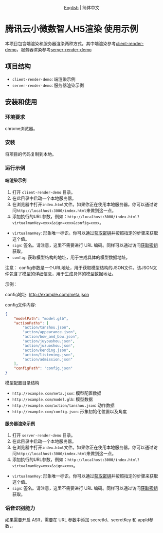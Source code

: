 <p align='center'>
 <a href="https://github.com/TencentCloud/virtualman-render-demo/blob/main/README.md"> English</a> | 简体中文
</p>

# 腾讯云小微数智人H5渲染 使用示例

本项目包含端渲染和服务器渲染两种方式。其中端渲染参考[client-render-demo](https://github.com/TencentCloud/virtualman-render-demo/tree/main/client-render-demo)，服务器渲染参考[server-render-demo](https://github.com/TencentCloud/virtualman-render-demo/tree/main/server-render-demo)

## 项目结构

- `client-render-demo`: 端渲染示例
- `server-render-demo`: 服务器渲染示例

## 安装和使用

### 环境要求

chrome浏览器。

### 安装

将项目的代码复制到本地。

### 运行示例

#### 端渲染示例

1. 打开 `client-render-demo` 目录。
2. 在此目录中启动一个本地服务器。
3. 在浏览器中打开`index.html`文件。如果你正在使用本地服务器，你可以通过访问`http://localhost:3000/index.html`来做到这一点。
4. 添加执行的URL参数，例如：`http://localhost:3000/index.html?virtualmanKey=xxxx&sign=xxxx&config=xxxx`。
 - `virtualmanKey`: 形象唯一标识。你可以通过[获取密钥](https://cloud.tencent.com/document/product/1240/104050#2e81fe93-d83f-4d22-b916-5d1d427d577f)并按照指定的步骤来获取这个值。
 - `sign`: 签名。请注意，这里不需要进行 URL 编码。同样可以通过访问[获取密钥](https://cloud.tencent.com/document/product/1240/104050#2e81fe93-d83f-4d22-b916-5d1d427d577f)获取。
 - `config`: 获取模型结构的地址，用于生成具体的模型数据地址。

注意： config参数是一个URL地址，用于获取模型结构的JSON文件。该JSON文件包含了模型的详细信息，用于生成具体的模型数据地址。

示例：

config地址: http://example.com/meta.json

config文件内容: 
```json
{
    "modelPath": "model.glb",
    "actionPaths": [
        "action/tanshou.json",
        "action/appearance.json",
        "action/bow_and_bow.json",
        "action/juyoushou.json",
        "action/juzuoshou.json",
        "action/kending.json",
        "action/listening.json",
        "action/admission.json"
    ],
    "configPath": "config.json"
}
```
模型配置目录结构

- `http://example.com/meta.json`: 模型配置数据
- `http://example.com/model.glb`: 模型数据
- `http://example.com/action/tanshou.json`: 动作数据
- `http://example.com/config.json`: 形象初始化位置以及角度


#### 服务器渲染示例

1. 打开 `server-render-demo` 目录。
2. 在此目录中启动一个本地服务器。
3. 在浏览器中打开`index.html`文件。如果你正在使用本地服务器，你可以通过访问`http://localhost:3000/index.html`来做到这一点。 
4. 添加执行的URL参数，例如：`http://localhost:3000/index.html?virtualmanKey=xxxx&sign=xxxx`。
 - `virtualmanKey`: 形象唯一标识。你可以通过[获取密钥](https://cloud.tencent.com/document/product/1240/104050#2e81fe93-d83f-4d22-b916-5d1d427d577f)并按照指定的步骤来获取这个值。
 - `sign`: 签名。请注意，这里不需要进行 URL 编码。同样可以通过访问[获取密钥](https://cloud.tencent.com/document/product/1240/104050#2e81fe93-d83f-4d22-b916-5d1d427d577f)获取。

### 语音识别能力
 如果需要开启 ASR，需要在 URL 参数中添加 secretId、secretKey 和 appId参数，。